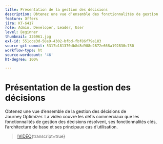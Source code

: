 ```yaml
---
title: Présentation de la gestion des décisions
description: Obtenez une vue d’ensemble des fonctionnalités de gestion des décisions de Journey Optimizer.
feature: Offers
jira: KT-6417
role: Admin, Developer, Leader, User
level: Beginner
thumbnail: 326961.jpg
exl-id: 551cce3d-58e9-4302-bfbd-fbf86f79e183
source-git-commit: 5317b181370db8d8d908e2872e668a192830c780
workflow-type: ht
source-wordcount: '46'
ht-degree: 100%

---
```


# Présentation de la gestion des décisions

Obtenez une vue d’ensemble de la gestion des décisions de Journey Optimizer. La vidéo couvre les défis commerciaux que les fonctionnalités de gestion des décisions résolvent, ses fonctionnalités clés, l’architecture de base et ses principaux cas d’utilisation.

>[!VIDEO](https://video.tv.adobe.com/v/326961?quality=12&learn=on){transcript=true}



